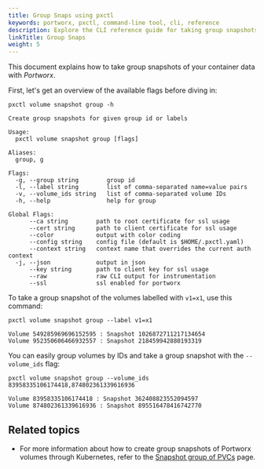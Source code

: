 ```yaml
---
title: Group Snaps using pxctl
keywords: portworx, pxctl, command-line tool, cli, reference
description: Explore the CLI reference guide for taking group snapshots of container data volumes using Portworx. Try it today!
linkTitle: Group Snaps
weight: 5
---
```


This document explains how to take group snapshots of your container data with _Portworx_.

First, let's get an overview of the available flags before diving in:

```text
pxctl volume snapshot group -h
```

```output
Create group snapshots for given group id or labels

Usage:
  pxctl volume snapshot group [flags]

Aliases:
  group, g

Flags:
  -g, --group string        group id
  -l, --label string        list of comma-separated name=value pairs
  -v, --volume_ids string   list of comma-separated volume IDs
  -h, --help                help for group

Global Flags:
      --ca string        path to root certificate for ssl usage
      --cert string      path to client certificate for ssl usage
      --color            output with color coding
      --config string    config file (default is $HOME/.pxctl.yaml)
      --context string   context name that overrides the current auth context
  -j, --json             output in json
      --key string       path to client key for ssl usage
      --raw              raw CLI output for instrumentation
      --ssl              ssl enabled for portworx
```

To take a group snapshot of the volumes labelled with `v1=x1`, use this command:

```text
pxctl volume snapshot group --label v1=x1
```

```output
Volume 549285969696152595 : Snapshot 1026872711217134654
Volume 952350606466932557 : Snapshot 218459942880193319
```

You can easily group volumes by IDs and take a group snapshot with the `--volume_ids` flag:

```text
pxctl volume snapshot group --volume_ids 83958335106174418,874802361339616936
```

```output
Volume 83958335106174418 : Snapshot 362408823552094597
Volume 874802361339616936 : Snapshot 895516478416742770
```

## Related topics

* For more information about how to create group snapshots of Portworx volumes through Kubernetes, refer to the [Snapshot group of PVCs](/portworx-install-with-kubernetes/storage-operations/create-snapshots/on-demand/snaps-group/) page.
